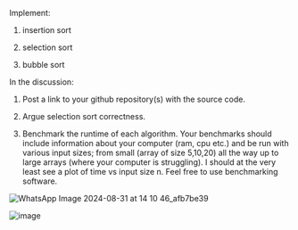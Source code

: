 Implement:

1. insertion sort

2. selection sort

3. bubble sort

 

In the discussion:

1. Post a link to your github repository(s) with the source code.

2. Argue selection sort correctness.

3. Benchmark the runtime of each algorithm. Your benchmarks should include information about your computer (ram, cpu etc.) and be run with various input sizes; from small (array of size 5,10,20) all the way up to large arrays (where your computer is struggling). I should at the very least see a plot of time vs input size n. Feel free to use benchmarking software.

![WhatsApp Image 2024-08-31 at 14 10 46_afb7be39](https://github.com/user-attachments/assets/2c78e100-09b5-4e3a-9a08-1b59c709e084)


![image](https://github.com/user-attachments/assets/283f97d8-e4fb-4d80-8175-b930bc90e66e)
